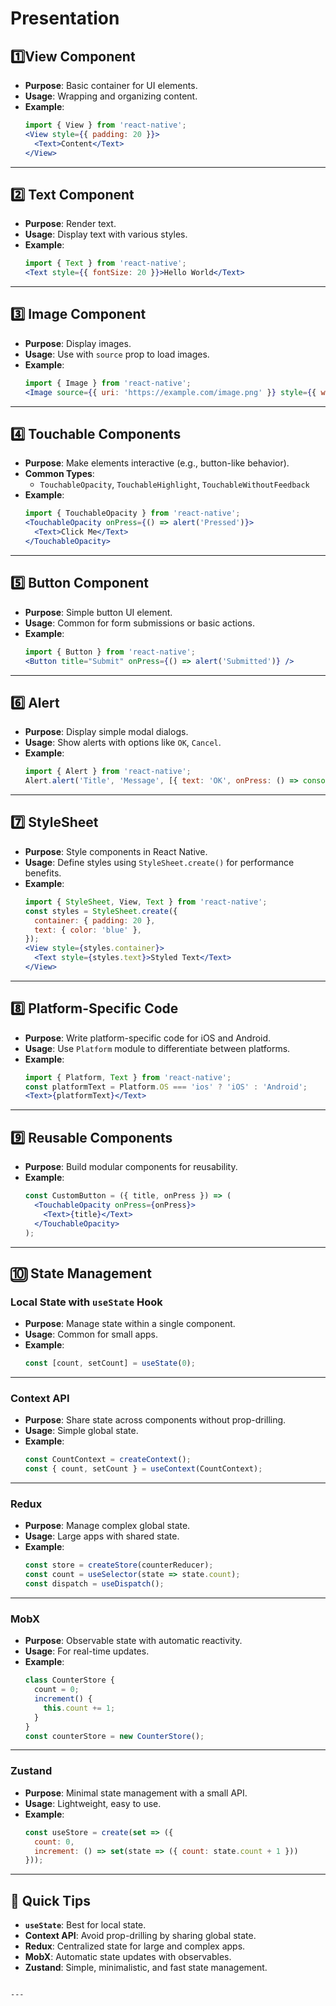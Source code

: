# Presentation

## 1️⃣View Component
- **Purpose**: Basic container for UI elements.
- **Usage**: Wrapping and organizing content.
- **Example**:
  ```jsx
  import { View } from 'react-native';
  <View style={{ padding: 20 }}>
    <Text>Content</Text>
  </View>
  ```

---

## 2️⃣ **Text Component**
- **Purpose**: Render text.
- **Usage**: Display text with various styles.
- **Example**:
  ```jsx
  import { Text } from 'react-native';
  <Text style={{ fontSize: 20 }}>Hello World</Text>
  ```

---

## 3️⃣ **Image Component**
- **Purpose**: Display images.
- **Usage**: Use with `source` prop to load images.
- **Example**:
  ```jsx
  import { Image } from 'react-native';
  <Image source={{ uri: 'https://example.com/image.png' }} style={{ width: 100, height: 100 }} />
  ```

---

## 4️⃣ **Touchable Components**
- **Purpose**: Make elements interactive (e.g., button-like behavior).
- **Common Types**:
    - `TouchableOpacity`, `TouchableHighlight`, `TouchableWithoutFeedback`
- **Example**:
  ```jsx
  import { TouchableOpacity } from 'react-native';
  <TouchableOpacity onPress={() => alert('Pressed')}>
    <Text>Click Me</Text>
  </TouchableOpacity>
  ```

---

## 5️⃣ **Button Component**
- **Purpose**: Simple button UI element.
- **Usage**: Common for form submissions or basic actions.
- **Example**:
  ```jsx
  import { Button } from 'react-native';
  <Button title="Submit" onPress={() => alert('Submitted')} />
  ```

---

## 6️⃣ **Alert**
- **Purpose**: Display simple modal dialogs.
- **Usage**: Show alerts with options like `OK`, `Cancel`.
- **Example**:
  ```jsx
  import { Alert } from 'react-native';
  Alert.alert('Title', 'Message', [{ text: 'OK', onPress: () => console.log('OK Pressed') }]);
  ```

---

## 7️⃣ **StyleSheet**
- **Purpose**: Style components in React Native.
- **Usage**: Define styles using `StyleSheet.create()` for performance benefits.
- **Example**:
  ```jsx
  import { StyleSheet, View, Text } from 'react-native';
  const styles = StyleSheet.create({
    container: { padding: 20 },
    text: { color: 'blue' },
  });
  <View style={styles.container}>
    <Text style={styles.text}>Styled Text</Text>
  </View>
  ```

---

## 8️⃣ **Platform-Specific Code**
- **Purpose**: Write platform-specific code for iOS and Android.
- **Usage**: Use `Platform` module to differentiate between platforms.
- **Example**:
  ```jsx
  import { Platform, Text } from 'react-native';
  const platformText = Platform.OS === 'ios' ? 'iOS' : 'Android';
  <Text>{platformText}</Text>
  ```

---

## 9️⃣ **Reusable Components**
- **Purpose**: Build modular components for reusability.
- **Example**:
  ```jsx
  const CustomButton = ({ title, onPress }) => (
    <TouchableOpacity onPress={onPress}>
      <Text>{title}</Text>
    </TouchableOpacity>
  );
  ```

---

## 🔟 **State Management**

### **Local State with `useState` Hook**
- **Purpose**: Manage state within a single component.
- **Usage**: Common for small apps.
- **Example**:
  ```jsx
  const [count, setCount] = useState(0);
  ```

---

### **Context API**
- **Purpose**: Share state across components without prop-drilling.
- **Usage**: Simple global state.
- **Example**:
  ```jsx
  const CountContext = createContext();
  const { count, setCount } = useContext(CountContext);
  ```

---

### **Redux**
- **Purpose**: Manage complex global state.
- **Usage**: Large apps with shared state.
- **Example**:
  ```jsx
  const store = createStore(counterReducer);
  const count = useSelector(state => state.count);
  const dispatch = useDispatch();
  ```

---

### **MobX**
- **Purpose**: Observable state with automatic reactivity.
- **Usage**: For real-time updates.
- **Example**:
  ```jsx
  class CounterStore {
    count = 0;
    increment() {
      this.count += 1;
    }
  }
  const counterStore = new CounterStore();
  ```

---

### **Zustand**
- **Purpose**: Minimal state management with a small API.
- **Usage**: Lightweight, easy to use.
- **Example**:
  ```jsx
  const useStore = create(set => ({
    count: 0,
    increment: () => set(state => ({ count: state.count + 1 }))
  }));
  ```

---

## 🌱 **Quick Tips**
- **`useState`**: Best for local state.
- **Context API**: Avoid prop-drilling by sharing global state.
- **Redux**: Centralized state for large and complex apps.
- **MobX**: Automatic state updates with observables.
- **Zustand**: Simple, minimalistic, and fast state management.
```

---